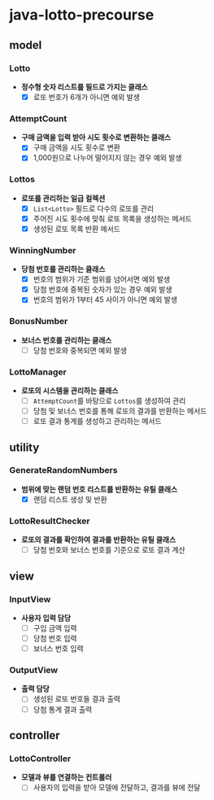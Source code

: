 # java-lotto-precourse

## model

### Lotto

- **정수형 숫자 리스트를 필드로 가지는 클래스**
    - [x] 로또 번호가 6개가 아니면 예외 발생

### AttemptCount

- **구매 금액을 입력 받아 시도 횟수로 변환하는 클래스**
    - [x] 구매 금액을 시도 횟수로 변환
    - [x] 1,000원으로 나누어 떨어지지 않는 경우 예외 발생

### Lottos

- **로또를 관리하는 일급 컬렉션**
    - [x] `List<Lotto>` 필드로 다수의 로또를 관리
    - [x] 주어진 시도 횟수에 맞춰 로또 목록을 생성하는 메서드
    - [x] 생성된 로또 목록 반환 메서드

### WinningNumber

- **당첨 번호를 관리하는 클래스**
    - [x] 번호의 범위가 기준 범위를 넘어서면 예외 발생
    - [x] 당첨 번호에 중복된 숫자가 있는 경우 예외 발생 
    - [x] 번호의 범위가 1부터 45 사이가 아니면 예외 발생

### BonusNumber

- **보너스 번호를 관리하는 클래스**
    - [ ] 당첨 번호와 중복되면 예외 발생

### LottoManager

- **로또의 시스템을 관리하는 클래스**
    - [ ] `AttemptCount`를 바탕으로 `Lottos`를 생성하여 관리
    - [ ] 당첨 및 보너스 번호를 통해 로또의 결과를 반환하는 메서드
    - [ ] 로또 결과 통계를 생성하고 관리하는 메서드

## utility

### GenerateRandomNumbers

- **범위에 맞는 랜덤 번호 리스트를 반환하는 유틸 클래스**
    - [x] 랜덤 리스트 생성 및 반환

### LottoResultChecker

- **로또의 결과를 확인하여 결과를 반환하는 유틸 클래스**
    - [ ] 당첨 번호와 보너스 번호를 기준으로 로또 결과 계산

## view

### InputView

- **사용자 입력 담당**
    - [ ] 구입 금액 입력
    - [ ] 당첨 번호 입력
    - [ ] 보너스 번호 입력

### OutputView

- **출력 담당**
    - [ ] 생성된 로또 번호들 결과 출력
    - [ ] 당첨 통계 결과 출력

## controller

### LottoController

- **모델과 뷰를 연결하는 컨트롤러**
    - [ ] 사용자의 입력을 받아 모델에 전달하고, 결과를 뷰에 전달

